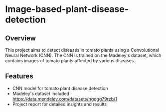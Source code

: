 # Image-based-plant-disease-detection
## Overview

This project aims to detect diseases in tomato plants using a Convolutional Neural Network (CNN). The CNN is trained on the Madeley's dataset, which contains images of tomato plants affected by various diseases.

## Features

- CNN model for tomato plant disease detection
- Madeley's dataset included https://data.mendeley.com/datasets/ngdgg79rzb/1
- Project report for detailed insights and results
